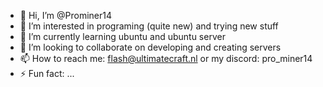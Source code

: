 - 👋 Hi, I’m @Prominer14
- 👀 I’m interested in programing (quite new) and trying new stuff
- 🌱 I’m currently learning ubuntu and ubuntu server
- 💞️ I’m looking to collaborate on developing and creating servers
- 📫 How to reach me: flash@ultimatecraft.nl or my discord: pro_miner14 
- ⚡ Fun fact: ...

<!---
Prominer14/Prominer14 is a ✨ special ✨ repository because its `README.md` (this file) appears on your GitHub profile.
You can click the Preview link to take a look at your changes.
--->
